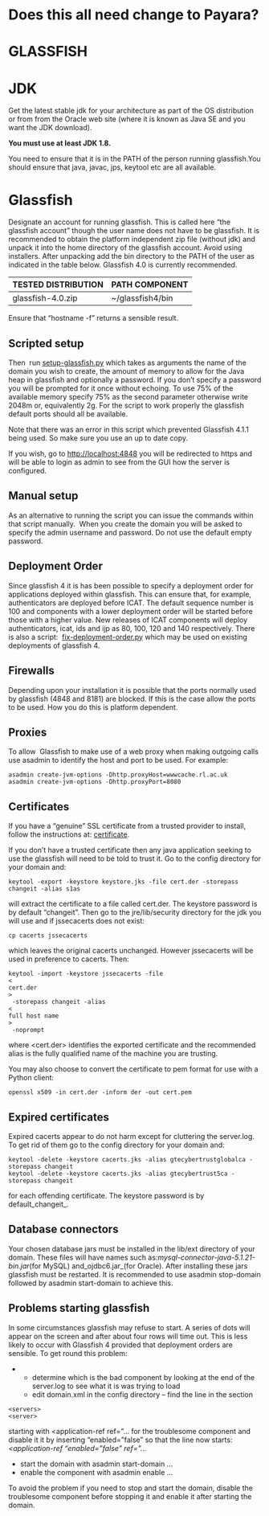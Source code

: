 # Does this all need change to Payara?

# GLASSFISH

# JDK

Get the latest stable jdk for your architecture as part of the OS distribution or from from the Oracle web site \(where it is known as Java SE and you want the JDK download\).

**You must use at least JDK 1.8.**

You need to ensure that it is in the PATH of the person running glassfish.You should ensure that java, javac, jps, keytool etc are all available.

# Glassfish

Designate an account for running glassfish. This is called here “the glassfish account” though the user name does not have to be glassfish. It is recommended to obtain the platform independent zip file \(without jdk\) and unpack it into the home directory of the glassfish account. Avoid using installers. After unpacking add the bin directory to the PATH of the user as indicated in the table below. Glassfish 4.0 is currently recommended.

| TESTED DISTRIBUTION | PATH COMPONENT |
| :--- | :--- |
| glassfish-4.0.zip | ~/glassfish4/bin |

Ensure that “hostname -f” returns a sensible result.

## Scripted setup

Then  run [setup-glassfish.py](https://icatproject.org/misc/scripts/setup-glassfish.py) which takes as arguments the name of the domain you wish to create, the amount of memory to allow for the Java heap in glassfish and optionally a password. If you don’t specify a password you will be prompted for it once without echoing. To use 75% of the available memory specify 75% as the second parameter otherwise write 2048m or, equivalently 2g. For the script to work properly the glassfish default ports should all be available.

Note that there was an error in this script which prevented Glassfish 4.1.1 being used. So make sure you use an up to date copy.

If you wish, go to [http://localhost:4848](http://localhost:4848/) you will be redirected to https and will be able to login as admin to see from the GUI how the server is configured.

## Manual setup

As an alternative to running the script you can issue the commands within that script manually.  When you create the domain you will be asked to specify the admin username and password. Do not use the default empty password.

## Deployment Order

Since glassfish 4 it is has been possible to specify a deployment order for applications deployed within glassfish. This can ensure that, for example, authenticators are deployed before ICAT. The default sequence number is 100 and components with a lower deployment order will be started before those with a higher value. New releases of ICAT components will deploy authenticators, icat, ids and ijp as 80, 100, 120 and 140 respectively. There is also a script:  [fix-deployment-order.py](https://icatproject.org/misc/scripts/fix-deployment-order.py) which may be used on existing deployments of glassfish 4.

## Firewalls

Depending upon your installation it is possible that the ports normally used by glassfish \(4848 and 8181\) are blocked. If this is the case allow the ports to be used. How you do this is platform dependent.

## Proxies

To allow  Glassfish to make use of a web proxy when making outgoing calls use asadmin to identify the host and port to be used. For example:

```
asadmin create-jvm-options -Dhttp.proxyHost=wwwcache.rl.ac.uk
asadmin create-jvm-options -Dhttp.proxyPort=8080
```

## Certificates

If you have a “genuine” SSL certificate from a trusted provider to install, follow the instructions at: [certificate](http://icatproject.org/installation/glassfish/certificate/).

If you don’t have a trusted certificate then any java application seeking to use the glassfish will need to be told to trust it. Go to the config directory for your domain and:

```
keytool -export -keystore keystore.jks -file cert.der -storepass changeit -alias s1as
```

will extract the certificate to a file called cert.der. The keystore password is by default “changeit”. Then go to the jre/lib/security directory for the jdk you will use and if jssecacerts does not exist:

```
cp cacerts jssecacerts
```

which leaves the original cacerts unchanged. However jssecacerts will be used in preference to cacerts. Then:

```
keytool -import -keystore jssecacerts -file 
<
cert.der
>
 -storepass changeit -alias 
<
full host name
>
 -noprompt
```

where &lt;cert.der&gt; identifies the exported certificate and the recommended alias is the fully qualified name of the machine you are trusting.

You may also choose to convert the certificate to pem format for use with a Python client:

```
openssl x509 -in cert.der -inform der -out cert.pem
```

## Expired certificates

Expired cacerts appear to do not harm except for cluttering the server.log. To get rid of them go to the config directory for your domain and:

```
keytool -delete -keystore cacerts.jks -alias gtecybertrustglobalca -storepass changeit
keytool -delete -keystore cacerts.jks -alias gtecybertrust5ca -storepass changeit
```

for each offending certificate. The keystore password is by default_changeit_.

## Database connectors

Your chosen database jars must be installed in the lib/ext directory of your domain. These files will have names such as:_mysql-connector-java-5.1.21-bin.jar_\(for MySQL\) and_ojdbc6.jar_\(for Oracle\). After installing these jars glassfish must be restarted. It is recommended to use asadmin stop-domain followed by asadmin start-domain to achieve this.

## Problems starting glassfish

In some circumstances glassfish may refuse to start. A series of dots will appear on the screen and after about four rows will time out. This is less likely to occur with Glassfish 4 provided that deployment orders are sensible. To get round this problem:

* * determine which is the bad component by looking at the end of the server.log to see what it is was trying to load
  * edit domain.xml in the config directory – find the line in the section

```
<servers>
<server>
```

starting with &lt;application-ref ref=”… for the troublesome component and disable it it by inserting “enabled=”false” so that the line now starts:_&lt;application-ref “enabled=”false” ref=”…_

* start the domain with
  asadmin start-domain ...
* enable the component with
  asadmin enable ...

To avoid the problem if you need to stop and start the domain, disable the troublesome component before stopping it and enable it after starting the domain.

